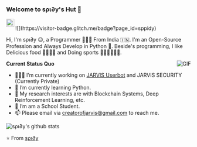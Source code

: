 ### Welcome to ѕρι∂у's Hut 👋

<a href="creatorofjarvis@gmail.com">
  <img align="left" alt="'Gmail" width="22px" src="https://cdn.jsdelivr.net/npm/simple-icons@3.1.0/icons/gmail.svg" />
</a>

<br />
![](https://visitor-badge.glitch.me/badge?page_id=sppidy)
<br />

Hi, I'm ѕρι∂у 😉, a Programmer 👨🏻‍💻 From India 🇮🇳. I'm an Open-Source Profession and Always Develop in Python 🐍. Beside's programming, I like Delicious food 🥗🥩🌮🍣 and Doing sports 🏃⛹️‍♂️🏋🏼‍♂️.

  <img align="right" alt="GIF" src="https://media.giphy.com/media/iIqmM5tTjmpOB9mpbn/giphy.gif" />

**Current Status Quo**

- 👨🏻‍💻 I’m currently working on [JARVIS Userbot](https://github.com/Jarvis-Works/jarvisuserbot) and JARVIS SECURITY (Currently Private)
- 🌱 I’m currently learning Python.
- 🤔 My research interests are with Blockchain Systems, Deep Reinforcement Learning, etc.
- 💼 I’m am a School Student.
- 📫 Please email via creatorofjarvis@gmail.com to reach me.

![ѕρι∂у's github stats](https://github-readme-stats.vercel.app/api?username=sppidy&show_icons=true&hide_border=true)

⭐️ From [ѕρι∂у](https://github.com/sppidy)
